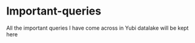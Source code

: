 # Important-queries
All the important queries I have come across in Yubi datalake will be kept here
